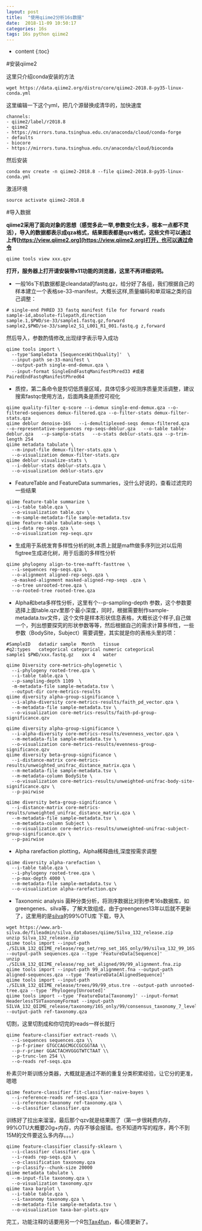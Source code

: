 ```yaml
---
layout: post
title:  "使用qiime2分析16s数据"
date:  2018-11-09 10:50:17     
categories: 16s
tags: 16s python qiime2
---
```


* content
{:toc}


#安装qiime2

这里只介绍conda安装的方法
```
wget https://data.qiime2.org/distro/core/qiime2-2018.8-py35-linux-conda.yml
```
这里编辑一下这个yml，把几个源替换成清华的，加快速度
```
channels:
- qiime2/label/r2018.8
- qiime2
- https://mirrors.tuna.tsinghua.edu.cn/anaconda/cloud/conda-forge
- defaults
- biocore
- https://mirrors.tuna.tsinghua.edu.cn/anaconda/cloud/bioconda
```
然后安装
```
conda env create -n qiime2-2018.8 --file qiime2-2018.8-py35-linux-conda.yml
```
激活环境
```
source activate qiime2-2018.8
```
#导入数据

**qiime2采用了面向对象的思想（感觉多此一举,参数变化太多，根本一点都不灵活），导入的数据都表示成qza格式，结果图表都是qzv格式，这些文件可以通过上传[https://view.qiime2.org](https://view.qiime2.org)打开，也可以通过命令**

```
qiime tools view xxx.qzv
```
**打开，服务器上打开请安装带x11功能的浏览器，这里不再详细说明。**

* 一般16s下机数据都是cleandata的fastq.gz，给分好了各组，我们根据自己的样本建立一个表格se-33-manifest，大概长这样,质量编码和单双端之类的自己调整：
```
# single-end PHRED 33 fastq manifest file for forward reads
sample-id,absolute-filepath,direction
sample.1,$PWD/se-33/sample1.fastq.gz,forward
sample2,$PWD/se-33/sample2_S1_L001_R1_001.fastq.g z,forward
```
然后导入，参数酌情修改,出现绿字表示导入成功
```
qiime tools import \ 
  --type'SampleData [SequencesWithQuality]'  \ 
  --input-path se-33-manifest \ 
  --output-path single-end-demux.qza \ 
  --input-format SingleEndFastqManifestPhred33 #或者PairedEndFastqManifestPhred64
```
* 质控，第二条命令是剪切低质量区域，具体切多少视测序质量灵活调整，建议搜索fastqc使用方法，后面两条是质控可视化
```
qiime quality-filter q-score --i-demux single-end-demux.qza --o-filtered-sequences demux-filtered.qza --o-filter-stats demux-filter-stats.qza
qiime deblur denoise-16S   --i-demultiplexed-seqs demux-filtered.qza    --o-representative-sequences rep-seqs-deblur.qza   --o-table table-deblur.qza   --p-sample-stats   --o-stats deblur-stats.qza --p-trim-length 254
qiime metadata tabulate \
  --m-input-file demux-filter-stats.qza \
  --o-visualization demux-filter-stats.qzv
qiime deblur visualize-stats \
  --i-deblur-stats deblur-stats.qza \
  --o-visualization deblur-stats.qzv
```
* FeatureTable and FeatureData summaries，没什么好说的，查看过滤完的一些结果
```
qiime feature-table summarize \
  --i-table table.qza \
  --o-visualization table.qzv \
  --m-sample-metadata-file sample-metadata.tsv
qiime feature-table tabulate-seqs \
  --i-data rep-seqs.qza \
  --o-visualization rep-seqs.qzv
```
* 生成用于系统发育多样性分析的树,本质上就是mafft做多序列比对以后用figtree生成进化树，用于后面的多样性分析
```
qiime phylogeny align-to-tree-mafft-fasttree \ 
  --i-sequences rep-seqs.qza \ 
  --o-alignment aligned-rep-seqs.qza \ 
  -o-masked-alignment masked-aligned-rep-seqs .qza \ 
  --o-tree unrooted-tree.qza \ 
  --o-rooted-tree rooted-tree.qza
```

* Alpha和beta多样性分析，这里有个--p-sampling-depth 参数，这个参数要选择上面table.qzv里那个最小深度，同时，根据需要制作sample-metadata.tsv文件，这个文件是样本形状信息表格，大概长这个样子,自己做一个，列出想要探究的形状参数等等，然后根据自己的需求计算多样性，一些参数（BodySite，Subject）需要调整，其实就是你的表格头里的项：
```
#SampleID	datadir	sample	Month	tissue
#q2:types	categorical	categorical	numeric	categorical
sample1	$PWD/xxx.fastq.gz	xxx	4	water
```

```
qiime Diversity core-metrics-phylogenetic \ 
  --i-phylogeny rooted-tree.qza \ 
  --i-table table.qza \ 
  --p-sampling-depth 1109  \ 
  -m-metadata-file sample-metadata.tsv \ 
  --output-dir core-metrics-results
qiime diversity alpha-group-significance \
  --i-alpha-diversity core-metrics-results/faith_pd_vector.qza \
  --m-metadata-file sample-metadata.tsv \
  --o-visualization core-metrics-results/faith-pd-group-significance.qzv

qiime diversity alpha-group-significance \
  --i-alpha-diversity core-metrics-results/evenness_vector.qza \
  --m-metadata-file sample-metadata.tsv \
  --o-visualization core-metrics-results/evenness-group-significance.qzv
qiime diversity beta-group-significance \
  --i-distance-matrix core-metrics-results/unweighted_unifrac_distance_matrix.qza \
  --m-metadata-file sample-metadata.tsv \
  --m-metadata-column BodySite \
  --o-visualization core-metrics-results/unweighted-unifrac-body-site-significance.qzv \
  --p-pairwise

qiime diversity beta-group-significance \
  --i-distance-matrix core-metrics-results/unweighted_unifrac_distance_matrix.qza \
  --m-metadata-file sample-metadata.tsv \
  --m-metadata-column Subject \
  --o-visualization core-metrics-results/unweighted-unifrac-subject-group-significance.qzv \
  --p-pairwise
```
* Alpha rarefaction plotting，Alpha稀释曲线,深度按需求调整
```
qiime diversity alpha-rarefaction \
  --i-table table.qza \
  --i-phylogeny rooted-tree.qza \
  --p-max-depth 4000 \
  --m-metadata-file sample-metadata.tsv \
  --o-visualization alpha-rarefaction.qzv
```
* Taxonomic analysis 菌种分类分析，将测序数据比对到参考16s数据库，如greengenes、silva等，了解大致组成，由于greengenes13年以后就不更新了，这里用的是[silva](https://www.arb-silva.de/download/archive/qiime)的99%OTU库
下载，导入
```
wget https://www.arb-silva.de/fileadmin/silva_databases/qiime/Silva_132_release.zip
unzip Silva_132_release.zip
qiime tools import --input-path ./SILVA_132_QIIME_release/rep_set/rep_set_16S_only/99/silva_132_99_16S.fna --output-path sequences.qza --type 'FeatureData[Sequence]'
unzip ./SILVA_132_QIIME_release/rep_set_aligned/99/99_alignment.fna.zip
qiime tools import --input-path 99_alignment.fna --output-path aligned-sequences.qza --type 'FeatureData[AlignedSequence]'
qiime tools import --input-path ./SILVA_132_QIIME_release/trees/99/99_otus.tre --output-path unrooted-tree.qza --type 'Phylogeny[Unrooted]'
qiime tools import --type 'FeatureData[Taxonomy]' --input-format HeaderlessTSVTaxonomyFormat --input-path SILVA_132_QIIME_release/taxonomy/16S_only/99/consensus_taxonomy_7_levels.txt --output-path ref-taxonomy.qza
```
切割，这里切割成和你切完的reads一样长就行
```
qiime feature-classifier extract-reads \\
  --i-sequences sequences.qza \\
  --p-f-primer GTGCCAGCMGCCGCGGTAA \\
  --p-r-primer GGACTACHVGGGTWTCTAAT \\
  --p-trunc-len 254 \\
  --o-reads ref-seqs.qza
```
朴素贝叶斯训练分类器，大概就是通过不断的重复分类积累经验，让它分的更准，嗯嗯
```
qiime feature-classifier fit-classifier-naive-bayes \
  --i-reference-reads ref-seqs.qza \
  --i-reference-taxonomy ref-taxonomy.qza \
  --o-classifier classifier.qza
```
训练好了拉出来溜溜，最后那个qzv就是结果图了（第一步很耗费内存，99%OTU大概要20g+内存，内存不够会报错。也不知道咋写的程序，两个不到15M的文件要这么多内存。。。）
```
qiime feature-classifier classify-sklearn \
  --i-classifier classifier.qza \
  --i-reads rep-seqs.qza \
  --o-classification taxonomy.qza
  --p-classify--chunk-size 20000
qiime metadata tabulate \
  --m-input-file taxonomy.qza \
  --o-visualization taxonomy.qzv
qiime taxa barplot \ 
  --i-table table.qza \ 
  --i-taxonomy taxonomy.qza \ 
  --m-metadata-file sample-metadata.tsv \ 
  --o-visualization taxa-bar-plots.qzv 
```
完工，功能注释的话要用另一个R包[Tax4fun](http://tax4fun.gobics.de)，看心情更新了。





